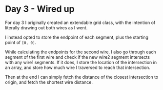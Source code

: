 # Day 3 - Wired up

For day 3 I originally created an extendable grid class, with the intention of literally drawing out both wires as I went.

I instead opted to store the endpoint of each segment, plus the starting point of `[0, 0]`.

While calculating the endpoints for the second wire, I also go through each segment of the first wire and check if the new wire2 segment intersects with any wire1 segments. If it does, I store the location of the intersection in an array, and store how much wire I traversed to reach that intersection.

Then at the end I can simply fetch the distance of the closest intersection to origin, and fetch the shortest wire distance.